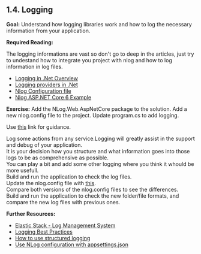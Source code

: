 ## 1.4. Logging

**Goal:** Understand how logging libraries work and how to log the necessary information from your application.

**Required Reading:**

The logging informations are vast so don't go to deep in the articles, just try to undestand how to integrate you project with nlog and how to log information in log files.

 - [Logging in .Net Overview](https://docs.microsoft.com/en-us/dotnet/core/extensions/logging?tabs=command-line)
 - [Logging providers in .Net](https://docs.microsoft.com/en-us/dotnet/core/extensions/logging-providers)
 - [Nlog Configuration file](https://github.com/NLog/NLog/wiki/Configuration-file)
 - [Nlog ASP.NET Core 6 Example](https://github.com/NLog/NLog.Web/tree/master/examples/ASP.NET%20Core%206)

**Exercise:**
   Add the NLog.Web.AspNetCore package to the solution.
   Add a new nlog.config file to the project.
   Update program.cs to add logging.

   Use [this](https://github.com/NLog/NLog/wiki/Getting-started-with-ASP.NET-Core-6#2-create-a-nlogconfig-file) link for guidance.

   Log some actions from any service.Logging will greatly assist in the support and debug of your application.  
   It is your decision how you structure and what information goes into those logs to be as comprehensive as possible.  
   You can play a bit and add some other logging where you think it whould be more usefull.  
   Build and run the application to check the log files.  
   Update the nlog.config file with [this](https://github.com/msg-CareerPaths/csharp-training/blob/main/resources/images/nlog.config).  
   Compare both versions of the nlog.config files to see the differences.  
   Build and run the application to check the new folder/file formats, and compare the new log files with previous ones.  

**Further Resources:**

 - [Elastic Stack - Log Management System](https://www.elastic.co/what-is/elk-stack)
 - [Logging Best Practices](https://raygun.com/blog/c-sharp-logging-best-practices/)
 - [How to use structured logging](https://github.com/nlog/nlog/wiki/How-to-use-structured-logging)
 - [Use NLog configuration with appsettings.json](https://github.com/NLog/NLog.Extensions.Logging/wiki/NLog-configuration-with-appsettings.json)
 
